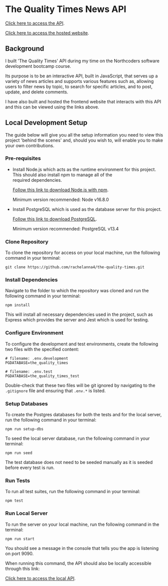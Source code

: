 # The Quality Times News API

[Click here to access the API](https://the-quality-times.herokuapp.com/api).

[Click here to access the hosted website](https://the-quality-times.netlify.app/).

## Background

I built 'The Quality Times' API during my time on the Northcoders software development bootcamp course.

Its purpose is to be an interactive API, built in JavaScript, that serves up a variety of news articles and supports various features such as, allowing users to filter news by topic, to search for specific articles, and to post, update, and delete comments.

I have also built and hosted the frontend website that interacts with this API and this can be viewed using the links above.

## Local Development Setup

The guide below will give you all the setup information you need to view this project 'behind the scenes' and, should you wish to, will enable you to make your own contributions.

### Pre-requisites

- Install Node.js which acts as the runtime environment for this project. This should also install npm to manage all of the  
   required dependencies.

  [Follow this link to download Node.js with npm](https://nodejs.org/en/download/current/).

  Minimum version recommended: Node v16.8.0

- Install PostgreSQL which is used as the database server for this project.

  [Follow this link to download PostgreSQL](https://www.postgresql.org/download/).

  Minimum version recommended: PostgreSQL v13.4

### Clone Repository

To clone the repository for access on your local machine, run the following command in your terminal:

`git clone https://github.com/rachelanna4/the-quality-times.git`

### Install Dependencies

Navigate to the folder to which the repository was cloned and run the following command in your terminal:

`npm install`

This will install all necessary dependencies used in the project, such as Express which provides the server and Jest which is used for testing.

### Configure Environment

To configure the development and test environments, create the following two files with the specified content:

```
# filename: .env.development
PGDATABASE=the_quality_times
```

```
# filename: .env.test
PGDATABASE=the_quality_times_test
```

Double-check that these two files will be git ignored by navigating to the `.gitignore` file and ensuring that `.env.*` is listed.

### Setup Databases

To create the Postgres databases for both the tests and for the local server, run the following command in your terminal:

`npm run setup-dbs`

To seed the local server database, run the following command in your terminal:

`npm run seed`

The test database does not need to be seeded manually as it is seeded before every test is run.

### Run Tests

To run all test suites, run the following command in your terminal:

`npm test`

### Run Local Server

To run the server on your local machine, run the following command in the terminal:

`npm run start`

You should see a message in the console that tells you the app is listening on port 9090.

When running this command, the API should also be locally accessible through this link:

[Click here to access the local API](http://localhost:9090/api).
